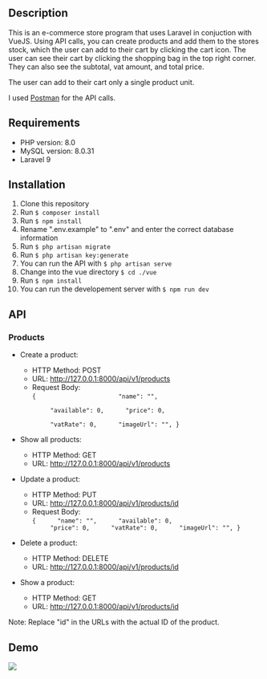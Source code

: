 ## Description
This is an e-commerce store program that uses Laravel in conjuction with VueJS. Using API calls, you can create products and add them to the stores stock, which the user can add to their cart by clicking the cart icon. The user can see their cart by clicking the shopping bag in the top right corner. They can also see the subtotal, vat amount, and total price. 

The user can add to their cart only a single product unit.

I used <a href="https://www.postman.com/">Postman</a> for the API calls.

## Requirements
* PHP version: 8.0
* MySQL version: 8.0.31
* Laravel 9

## Installation
1. Clone this repository
2. Run <code>$ composer install</code>
3. Run <code>$ npm install</code>
4. Rename ".env.example" to ".env" and enter the correct database information
5. Run <code>$ php artisan migrate </code>
6. Run <code>$ php artisan key:generate </code>
7. You can run the API with <code>$ php artisan serve </code>
8. Change into the vue directory <code>$ cd ./vue </code>
9. Run <code>$ npm install </code>
10. You can run the developement server with <code>$ npm run dev </code>

## API
### Products
* Create a product:

    * HTTP Method: POST
    * URL: http://127.0.0.1:8000/api/v1/products
    * Request Body: <br>
    <code>{ &nbsp;&nbsp;&nbsp;&nbsp;&nbsp;&nbsp;&nbsp;&nbsp;&nbsp;&nbsp;&nbsp;&nbsp;&nbsp;&nbsp;&nbsp;&nbsp;
            &nbsp;&nbsp;&nbsp;&nbsp; "name": "",    
            &nbsp;&nbsp;&nbsp;&nbsp; "available": 0,
            &nbsp;&nbsp;&nbsp;&nbsp; "price": 0,    
            &nbsp;&nbsp;&nbsp;&nbsp; "vatRate": 0, 
            &nbsp;&nbsp;&nbsp;&nbsp; "imageUrl": "", 
        } &nbsp;&nbsp;&nbsp;&nbsp;&nbsp;&nbsp;&nbsp;&nbsp;&nbsp;&nbsp;&nbsp;&nbsp;&nbsp;&nbsp;&nbsp;&nbsp; </code>
    
* Show all products:

    * HTTP Method: GET
    * URL: http://127.0.0.1:8000/api/v1/products
    
* Update a product:

    * HTTP Method: PUT
    * URL: http://127.0.0.1:8000/api/v1/products/id
    * Request Body: <br>
    <code>{
            &nbsp;&nbsp;&nbsp;&nbsp; "name": "",
            &nbsp;&nbsp;&nbsp;&nbsp; "available": 0,
            &nbsp;&nbsp;&nbsp;&nbsp; "price": 0,
            &nbsp;&nbsp;&nbsp;&nbsp; "vatRate": 0,
            &nbsp;&nbsp;&nbsp;&nbsp; "imageUrl": "", 
        }</code>
        
* Delete a product:

    * HTTP Method: DELETE
    * URL: http://127.0.0.1:8000/api/v1/products/id
    
* Show a product:

    * HTTP Method: GET
    * URL: http://127.0.0.1:8000/api/v1/products/id
    
Note: Replace "id" in the URLs with the actual ID of the product.

## Demo
![](https://github.com/ricardsupenieks/Arkbauer/blob/main/demo.gif)
